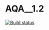 # AQA__1.2
[![Build status](https://ci.appveyor.com/api/projects/status/y243vvbjlh2puf8c?svg=true)](https://ci.appveyor.com/project/Alexabelyatskaya/aqa-1-2)

